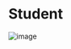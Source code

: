 # Student

![image](https://user-images.githubusercontent.com/86111861/161405254-b4f8bc47-536f-488d-ace8-5c1e5f99b710.png)
